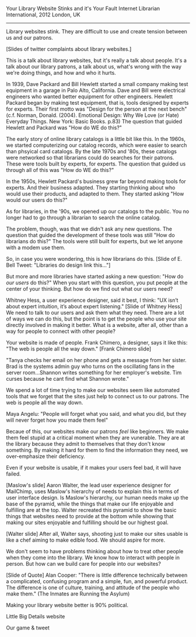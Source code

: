 Your Library Website Stinks and it's Your Fault
Internet Librarian International, 2012
London, UK

-------

Library websites stink. They are difficult to use and create tension between us and our patrons. 

[Slides of twitter complaints about library websites.]

This is a talk about library websites, but it's really a talk about people. It's a talk about our library patrons, a talk about us, what's wrong with the way we're doing things, and how and who it hurts.

In 1939, Dave Packard and Bill Hewlett started a small company making test equipment in a garage in Palo Alto, California. Dave and Bill were electrical engineers who wanted better equipment for other engineers. Hewlett Packard began by making test equipment, that is, tools designed by experts for experts. Their first motto was "Design for the person at the next bench" (c.f. Norman, Donald. (2004). Emotional Design: Why We Love (or Hate) Everyday Things. New York: Basic Books. p.83) The question that guided Hewlett and Packard was "How do WE do this?"

The early story of online library catalogs is a little bit like this. In the 1960s, we started computerizing our catalog records, which were easier to search than phsyical card catalogs. By the late 1970s and '80s, these catalogs were networked so that librarians could do searches for their patrons. These were tools built by experts, for experts. The question that guided us through all of this was "How do WE do this?"

In the 1950s, Hewlett Packard's business grew far beyond making tools for experts. And their business adapted. They starting thinking about who would use their products, and adapted to them. They started asking "How would our users do this?"

As for libraries, in the '90s, we opened up our catalogs to the public. You no longer had to go through a librarian to search the online catalog.

The problem, though, was that we didn't ask any new questions. The question that guided the development of these tools was still "How do librarians do this?" The tools were still built for experts, but we let anyone with a modem use them.

So, in case you were wondering, this is how librarians do this. [Slide of E. Bell Tweet: "Libraries do design link this..."]

But more and more libraries have started asking a new question: "How do *our users* do this?" When you start with this question, you put people at the center of your thinking. But how do we find out what our users need?

Whitney Hess, a user experience designer, said it best, I think: "UX isn’t about expert intuition, it’s about expert listening." [Slide of Whitney Hess] We need to talk to our users and ask them what they need. There are a lot of ways we can do this, but the point is to get the people who use your site directly involved in making it better. What is a website, after all, other than a way for people to connect with other people?

Your website is made of people. Frank Chimero, a designer, says it like this: "The web is people all the way down." [Frank Chimero slide]

"Tanya checks her email on her phone and gets a message from her sister. Brad is the systems admin guy who turns on the oscillating fans in the server room...Shannon writes something for her employer's website. Tim curses because he cant find what Shannon wrote."

We spend a lot of time trying to make our websites seem like automated tools that we forget that the sites just help to connect us to our patrons. The web is people all the way down.

Maya Angelu: "People will forget what you said, and what you did, but they will never forget how you made them feel"

Becaue of this, our websites make our patrons *feel* like beginners. We make them feel stupid at a critical moment when they are vunerable. They are at the library because they admit to themselves that they don't know something. By making it hard for them to find the information they need, we over-emphasize their deficiency.

Even if your website is usable, if it makes your users feel bad, it will have failed. 

[Maslow's slide] Aaron Walter, the lead user experience designer for MailChimp, uses Maslow's hierarchy of needs to explain this in terms of user interface design. Is Maslow's hierarchy, our human needs make up the base of the pyramid, while the things that make our life enjoyable and fulfilling are at the top. Walter recreated this pyramid to show the basic things that websites need to provide at the bottom while showing that making our sites enjoyable and fulfilling should be our highest goal.

[Walter slide] After all, Walter says, shooting just to make our sites usable is like a chef aiming to make edible food. We should aspire for more.

We don't seem to have problems thinking about how to treat other people when they come into the library. We know how to interact with people in person. But how can we build care for people into our websites? 

[Slide of Quote] Alan Cooper: "There is little difference technically between a complicated, confusing program and a simple, fun, and powerful product. The difference is one of culture, training, and attitude of the people who make them." (The Inmates are Running the Asylum)

Making your library website better is 90% political. 




Little Big Details website

Our game & tweet


















